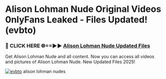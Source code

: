# Alison Lohman Nude Original Videos 0nlyFans Leaked - Files Updated! (evbto)

<h3>🔴 CLICK HERE 🌐==►► <a href="https://tinyurl.com/4mcuefdz" rel="nofollow">Alison Lohman Nude Updated Files</a></h3>

Get Alison Lohman Nude and all content. Now you can access all videos and pictures of Alison Lohman Nude. New Updated Files 2025!

[![evbto](https://i.imgur.com/StAQSOY.gif)](https://tinyurl.com/4mcuefdz)
alison lohman nudes